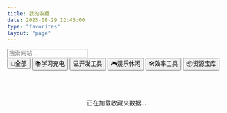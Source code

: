 ```yaml
---
title: 我的收藏
date: 2025-08-29 12:45:00
type: "favorites"
layout: "page"
---
```


<div id="favorites-container">
  <!-- 搜索和筛选区域 -->
  <div class="favorites-header">
    <div class="search-container">
      <input type="text" id="search-input" placeholder="搜索网站..." />
      <i class="anzhiyu-icon-search search-icon"></i>
    </div>
    <div class="filter-container">
      <button class="filter-btn active" data-category="all">
        <span>🌟</span>全部
      </button>
      <button class="filter-btn" data-category="学习">
        <span>📚</span>学习充电
      </button>
      <button class="filter-btn" data-category="开发">
        <span>💻</span>开发工具
      </button>
      <button class="filter-btn" data-category="娱乐">
        <span>🎮</span>娱乐休闲
      </button>
      <button class="filter-btn" data-category="工具">
        <span>🛠️</span>效率工具
      </button>
      <button class="filter-btn" data-category="资源">
        <span>📦</span>资源宝库
      </button>
    </div>
    <div class="subcategory-nav" id="subcategory-nav" style="display: none;">
      <div class="subcategory-container">
        <button class="subcategory-btn back-btn" data-action="back">
          <span>←</span>返回
        </button>
        <div class="subcategory-list" id="subcategory-list"></div>
      </div>
    </div>
  </div>

  <div class="favorites-content" id="favorites-content">
    <p style="text-align: center; padding: 50px; color: var(--anzhiyu-secondtext);">正在加载收藏夹数据...</p>
  </div>
</div>

<!-- 引入样式文件 -->
<link rel="stylesheet" href="/favorites/favorites.css">

<!-- 引入数据和脚本文件 -->
<script src="/js/favorites-data-complete.js"></script>
<script src="/favorites/favorites.js"></script>
